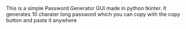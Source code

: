 This is a simple Password Generator GUI made in python tkinter.
It generates 10 charater long password which you can copy with the copy button and paste it anywhere
